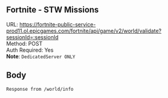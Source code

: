 ## Fortnite - STW Missions

URL: https://fortnite-public-service-prod11.ol.epicgames.com/fortnite/api/game/v2/world/validate?sessionId=:sessionId \
Method: POST \
Auth Required: Yes \
**Note**: `DedicatedServer ONLY`

## Body

`Response from /world/info`
